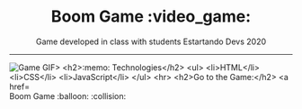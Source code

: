 <h1 align="center">Boom Game :video_game: </h1>
<p align="center">Game developed in class with students Estartando Devs 2020 </p>
<hr>
<p align"center">
  <img src="" alt="Game GIF>
<h2>:memo: Technologies</h2>
<ul>
  <li>HTML</li>
  <li>CSS</li>
  <li>JavaScript</li>
</ul>
<hr>

<h2>Go to the Game:</h2> <a href="https://jessicarf18.github.io/boom-game/" > Boom Game :balloon: :collision: </a>
